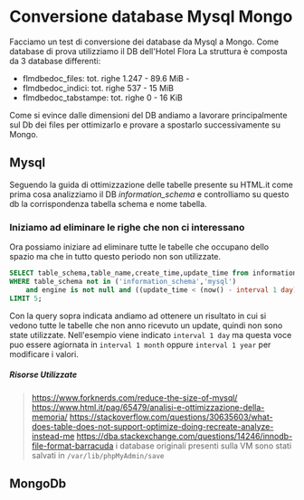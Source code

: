 # Conversione database Mysql Mongo

Facciamo un test di conversione dei database da Mysql a Mongo. Come database di prova utilizziamo il DB dell'Hotel Flora
La struttura è composta da 3 database differenti:
- flmdbedoc_files: tot. righe 1.247 - 89.6 MiB - 
- flmdbedoc_indici: tot. righe 537 - 15 MiB
- flmdbedoc_tabstampe: tot. righe 0 - 16 KiB

Come si evince dalle dimensioni del DB andiamo a lavorare principalmente sul Db dei files per ottimizarlo e provare a spostarlo successivamente su Mongo.

## Mysql
Seguendo la guida di ottimizzazione delle tabelle presente su HTML.it come prima cosa analizziamo il DB _information_schema_ e controlliamo su questo db la corrispondenza tabella schema e nome tabella.

### Iniziamo ad eliminare le righe che non ci interessano
Ora possiamo iniziare ad eliminare tutte le tabelle che occupano dello spazio ma che in tutto questo periodo non son utilizzate.
```sql
SELECT table_schema,table_name,create_time,update_time from information_schema.tables 
WHERE table_schema not in ('information_schema','mysql') 
	and engine is not null and ((update_time < (now() - interval 1 day)) or update_time is NULL) 
LIMIT 5;
```
Con la query sopra indicata andiamo ad ottenere un risultato in cui si vedono tutte le tabelle che non anno ricevuto un update, quindi non sono state utilizzate. Nell'esempio viene indicato `interval 1 day` ma questa voce puo essere agiornata in `interval 1 month` oppure `interval 1 year` per modificare i valori.


##### Risorse Utilizzate
> https://www.forknerds.com/reduce-the-size-of-mysql/
> https://www.html.it/pag/65479/analisi-e-ottimizzazione-della-memoria/
> https://stackoverflow.com/questions/30635603/what-does-table-does-not-support-optimize-doing-recreate-analyze-instead-me
> https://dba.stackexchange.com/questions/14246/innodb-file-format-barracuda
> i database originali presenti sulla VM sono stati salvati in `/var/lib/phpMyAdmin/save`

## MongoDb
